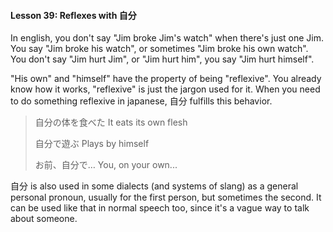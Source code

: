 #### Lesson 39: Reflexes with 自分

In english, you don't say "Jim broke Jim's watch" when there's just one Jim. You say "Jim broke his watch", or sometimes "Jim broke his own watch". You don't say "Jim hurt Jim", or "Jim hurt him", you say "Jim hurt himself".

"His own" and "himself" have the property of being "reflexive". You already know how it works, "reflexive" is just the jargon used for it. When you need to do something reflexive in japanese, 自分 fulfills this behavior.

> 自分の体を食べた It eats its own flesh
>
> 自分で遊ぶ Plays by himself
>
> お前、自分で… You, on your own...

自分 is also used in some dialects (and systems of slang) as a general personal pronoun, usually for the first person, but sometimes the second. It can be used like that in normal speech too, since it's a vague way to talk about someone.
